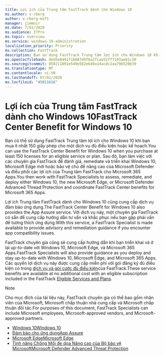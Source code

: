 ```yaml
---
title: Lợi ích của Trung tâm FastTrack dành cho Windows 10
ms.author: v-rberg
author: v-rberg-msft
manager: jimmuir
ms.date: 7/01/2020
ms.audience: ITPro
ms.topic: overview
ms.service: windows-10-administration
localization_priority: Priority
ms.collection: FastTrack
description: Bạn sử dụng FastTrack Trung tâm lợi ích cho Windows 10 khi bạn mua ít *nhất* 150 giấy phép cho một dịch vụ đủ điều kiện hoặc kế hoạch.
ms.openlocfilehash: 0e95e8491f1b807d9f6a2fcae52ff7193ae81c30
ms.sourcegitcommit: 850211891e549e582e649a1dacdc2aa79b520b39
ms.translationtype: MT
ms.contentlocale: vi-VN
ms.lasthandoff: 07/01/2020
ms.locfileid: "45011616"
---
```

# <a name="fasttrack-center-benefit-for-windows-10"></a><span data-ttu-id="50bc0-103">Lợi ích của Trung tâm FastTrack dành cho Windows 10</span><span class="sxs-lookup"><span data-stu-id="50bc0-103">FastTrack Center Benefit for Windows 10</span></span>

<span data-ttu-id="50bc0-104">Bạn có thể sử dụng FastTrack Trung tâm lợi ích cho Windows 10 khi bạn mua ít nhất 150 giấy phép cho một dịch vụ đủ điều kiện hoặc kế hoạch.</span><span class="sxs-lookup"><span data-stu-id="50bc0-104">You can use the FastTrack Center Benefit for Windows 10 when you purchase at least 150 licenses for an eligible service or plan.</span></span> <span data-ttu-id="50bc0-105">Sau đó, bạn làm việc với các chuyên gia FastTrack để đánh giá, remediate và triển khai Windows 10, Microsoft Edge mới hoặc bảo vệ chủ đề nâng cao của Microsoft Defender và điều phối các lợi ích của Trung tâm FastTrack cho Microsoft 365 Apps.</span><span class="sxs-lookup"><span data-stu-id="50bc0-105">You then work with FastTrack Specialists to assess, remediate, and deploy either Windows 10, the new Microsoft Edge, or Microsoft Defender Advanced Thread Protection and coordinate FastTrack Center benefits for Microsoft 365 Apps.</span></span> 

<span data-ttu-id="50bc0-106">Lợi ích Trung tâm FastTrack dành cho Windows 10 cũng cung cấp dịch vụ đảm bảo ứng dụng.</span><span class="sxs-lookup"><span data-stu-id="50bc0-106">The FastTrack Center Benefit for Windows 10 also provides the App Assure service.</span></span> <span data-ttu-id="50bc0-107">Với dịch vụ này, một chuyên gia FastTrack có sẵn để cung cấp hướng dẫn tư vấn và khắc phục nếu bạn gặp phải vấn đề tương thích ứng dụng.</span><span class="sxs-lookup"><span data-stu-id="50bc0-107">With this service, a FastTrack Specialist is made available to provide advisory and remediation guidance if you encounter app compatibility issues.</span></span> 

<span data-ttu-id="50bc0-108">FastTrack chuyên gia cũng sẽ cung cấp hướng dẫn khi bạn triển khai và ở lại up-to-date với Windows 10, Microsoft Edge, và Microsoft 365 Apps.</span><span class="sxs-lookup"><span data-stu-id="50bc0-108">FastTrack Specialists will also provide guidance as you deploy and stay up-to-date with Windows 10, Microsoft Edge, and Microsoft 365 Apps.</span></span> <span data-ttu-id="50bc0-109">Các quyền lợi dịch vụ này được cung cấp miễn phí với gói đăng ký đủ điều kiện có trong [dịch vụ và gói cước đủ điều kiện](M365-eligible-services-and-plans.md)của FastTrack.</span><span class="sxs-lookup"><span data-stu-id="50bc0-109">These service benefits are available at no additional cost with an eligible subscription included in the FastTrack [Eligible Services and Plans](M365-eligible-services-and-plans.md).</span></span>
  
> [!NOTE]
> <span data-ttu-id="50bc0-110">Cho mục đích của tài liệu này, FastTrack chuyên gia có thể bao gồm nhân viên của Microsoft, Microsoft chấp thuận nhà cung cấp và Microsoft chấp thuận đối tác.</span><span class="sxs-lookup"><span data-stu-id="50bc0-110">For purposes of this document, FastTrack Specialists can include Microsoft employees, Microsoft-approved vendors, and Microsoft-approved partners.</span></span> 
    
- [<span data-ttu-id="50bc0-111">Windows 10</span><span class="sxs-lookup"><span data-stu-id="50bc0-111">Windows 10</span></span>](Win-10-windows-10.md)
- [<span data-ttu-id="50bc0-112">Đảm bảo cho ứng dụng</span><span class="sxs-lookup"><span data-stu-id="50bc0-112">App Assure</span></span>](Win-10-app-assure.md)
- [<span data-ttu-id="50bc0-113">Microsoft Edge</span><span class="sxs-lookup"><span data-stu-id="50bc0-113">Microsoft Edge</span></span>](Win-10-microsoft-edge.md)
- [<span data-ttu-id="50bc0-114">Tính năng Chống Mối đe dọa Nâng cao của Bộ bảo vệ Microsoft</span><span class="sxs-lookup"><span data-stu-id="50bc0-114">Microsoft Defender Advanced Threat Protection</span></span>](Win-10-microsoft-defender-atp.md)

